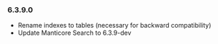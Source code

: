 ### 6.3.9.0

* Rename indexes to tables (necessary for backward compatibility)
* Update Manticore Search to 6.3.9-dev